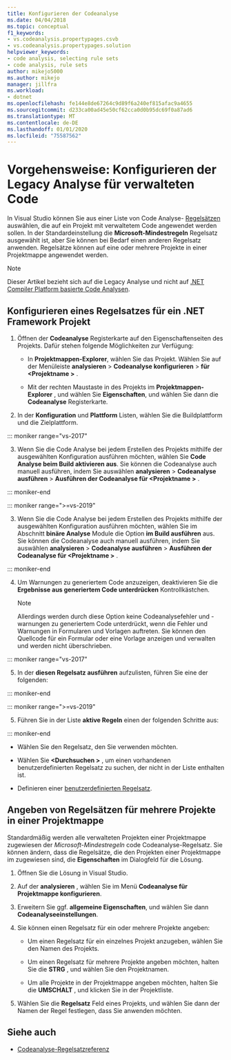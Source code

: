 ```yaml
---
title: Konfigurieren der Codeanalyse
ms.date: 04/04/2018
ms.topic: conceptual
f1_keywords:
- vs.codeanalysis.propertypages.csvb
- vs.codeanalysis.propertypages.solution
helpviewer_keywords:
- code analysis, selecting rule sets
- code analysis, rule sets
author: mikejo5000
ms.author: mikejo
manager: jillfra
ms.workload:
- dotnet
ms.openlocfilehash: fe144e8de67264c9d89f6a240ef815afac9a4655
ms.sourcegitcommit: d233ca00ad45e50cf62cca0d0b95dc69f0a87ad6
ms.translationtype: MT
ms.contentlocale: de-DE
ms.lasthandoff: 01/01/2020
ms.locfileid: "75587562"
---
```

# <a name="how-to-configure-legacy-analysis-for-managed-code"></a>Vorgehensweise: Konfigurieren der Legacy Analyse für verwalteten Code

In Visual Studio können Sie aus einer Liste von Code Analyse- [Regelsätzen](../code-quality/rule-set-reference.md) auswählen, die auf ein Projekt mit verwaltetem Code angewendet werden sollen. In der Standardeinstellung die **Microsoft-Mindestregeln** Regelsatz ausgewählt ist, aber Sie können bei Bedarf einen anderen Regelsatz anwenden. Regelsätze können auf eine oder mehrere Projekte in einer Projektmappe angewendet werden.

> [!NOTE]
> Dieser Artikel bezieht sich auf die Legacy Analyse und nicht auf [.NET Compiler Platform basierte Code Analysen](use-roslyn-analyzers.md).

## <a name="configure-a-rule-set-for-a-net-framework-project"></a>Konfigurieren eines Regelsatzes für ein .NET Framework Projekt

1. Öffnen der **Codeanalyse** Registerkarte auf den Eigenschaftenseiten des Projekts. Dafür stehen folgende Möglichkeiten zur Verfügung:

   - In **Projektmappen-Explorer**, wählen Sie das Projekt. Wählen Sie auf der Menüleiste **analysieren** > **Codeanalyse konfigurieren** > **für \<Projektname >** .

   - Mit der rechten Maustaste in des Projekts im **Projektmappen-Explorer** , und wählen Sie **Eigenschaften**, und wählen Sie dann die **Codeanalyse** Registerkarte.

2. In der **Konfiguration** und **Plattform** Listen, wählen Sie die Buildplattform und die Zielplattform.

::: moniker range="vs-2017"

3. Wenn Sie die Code Analyse bei jedem Erstellen des Projekts mithilfe der ausgewählten Konfiguration ausführen möchten, wählen Sie **Code Analyse beim Build aktivieren aus**. Sie können die Codeanalyse auch manuell ausführen, indem Sie auswählen **analysieren** > **Codeanalyse ausführen** > **Ausführen der Codeanalyse für \<Projektname >** .

::: moniker-end

::: moniker range=">=vs-2019"

3. Wenn Sie die Code Analyse bei jedem Erstellen des Projekts mithilfe der ausgewählten Konfiguration ausführen möchten, wählen Sie im Abschnitt **binäre Analyse** Module die Option **im Build ausführen** aus. Sie können die Codeanalyse auch manuell ausführen, indem Sie auswählen **analysieren** > **Codeanalyse ausführen** > **Ausführen der Codeanalyse für \<Projektname >** .

::: moniker-end

4. Um Warnungen zu generiertem Code anzuzeigen, deaktivieren Sie die **Ergebnisse aus generiertem Code unterdrücken** Kontrollkästchen.

    > [!NOTE]
    > Allerdings werden durch diese Option keine Codeanalysefehler und -warnungen zu generiertem Code unterdrückt, wenn die Fehler und Warnungen in Formularen und Vorlagen auftreten. Sie können den Quellcode für ein Formular oder eine Vorlage anzeigen und verwalten und werden nicht überschrieben.

::: moniker range="vs-2017"

5. In der **diesen Regelsatz ausführen** aufzulisten, führen Sie eine der folgenden:

::: moniker-end

::: moniker range=">=vs-2019"

5. Führen Sie in der Liste **aktive Regeln** einen der folgenden Schritte aus:

::: moniker-end

   - Wählen Sie den Regelsatz, den Sie verwenden möchten.

   - Wählen Sie **\<Durchsuchen >** , um einen vorhandenen benutzerdefinierten Regelsatz zu suchen, der nicht in der Liste enthalten ist.

   - Definieren einer [benutzerdefinierten Regelsatz](../code-quality/how-to-create-a-custom-rule-set.md).

## <a name="specify-rule-sets-for-multiple-projects-in-a-solution"></a>Angeben von Regelsätzen für mehrere Projekte in einer Projektmappe

Standardmäßig werden alle verwalteten Projekten einer Projektmappe zugewiesen der *Microsoft-Mindestregeln* code Codeanalyse-Regelsatz. Sie können ändern, dass die Regelsätze, die den Projekten einer Projektmappe im zugewiesen sind, die **Eigenschaften** im Dialogfeld für die Lösung.

1. Öffnen Sie die Lösung in Visual Studio.

2. Auf der **analysieren** , wählen Sie im Menü **Codeanalyse für Projektmappe konfigurieren**.

3. Erweitern Sie ggf. **allgemeine Eigenschaften**, und wählen Sie dann **Codeanalyseeinstellungen**.

4. Sie können einen Regelsatz für ein oder mehrere Projekte angeben:

    - Um einen Regelsatz für ein einzelnes Projekt anzugeben, wählen Sie den Namen des Projekts.

    - Um einen Regelsatz für mehrere Projekte angeben möchten, halten Sie die **STRG** , und wählen Sie den Projektnamen.

    - Um alle Projekte in der Projektmappe angeben möchten, halten Sie die **UMSCHALT** , und klicken Sie in der Projektliste.

5. Wählen Sie die **Regelsatz** Feld eines Projekts, und wählen Sie dann der Namen der Regel festlegen, dass Sie anwenden möchten.

## <a name="see-also"></a>Siehe auch

- [Codeanalyse-Regelsatzreferenz](../code-quality/rule-set-reference.md)
